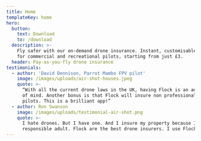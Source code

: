 ```yaml
---
title: Home
templateKey: home
hero:
  button:
    text: Download
    to: /download
  description: >-
    Fly safer with our on-demand drone insurance. Instant, customisable policies
    for commercial and recreational pilots, starting from just £3.
  header: Pay-as-you-fly drone insurance
testimonials:
  - author: 'David Dennison, Parrot Mambo FPV pilot'
    image: /images/uploads/air-shot-houses.jpeg
    quote: >-
      “With all the current drone laws in the UK, having Flock is an added peace
      of mind. Another bonus is that Flock will insure non professional drone
      pilots. This is a brilliant app!”
  - author: Ron Swanson
    image: /images/uploads/testimonial-air-shot.png
    quote: >-
      I hate drones. But I have one. And I insure my property because I'm a
      responsible adult. Flock are the best drone insurers. I use Flock.
---
```


